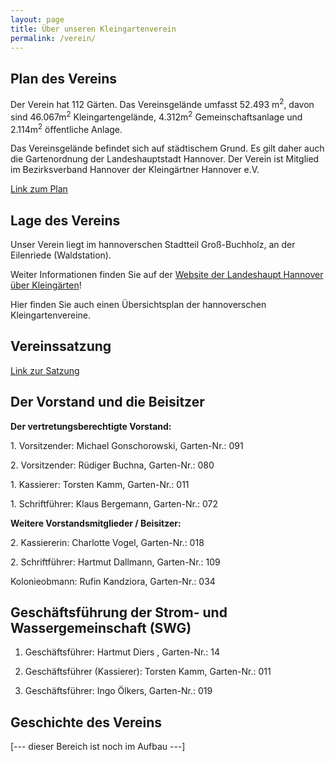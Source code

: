 ```yaml
---
layout: page
title: Über unseren Kleingartenverein
permalink: /verein/
---
```


## Plan des Vereins

Der Verein hat 112 Gärten. Das Vereinsgelände umfasst 52.493 m<sup>2</sup>, davon sind 46.067m<sup>2</sup> Kleingartengelände, 4.312m<sup>2</sup> Gemeinschaftsanlage und 2.114m<sup>2</sup> öffentliche Anlage.

Das Vereinsgelände befindet sich auf städtischem Grund. Es gilt daher auch die Gartenordnung der Landeshauptstadt Hannover. Der Verein ist Mitglied im Bezirksverband Hannover der Kleingärtner Hannover e.V.

[Link zum Plan](https://www.kgv-waldfrieden-hannover.de/fileadmin/Dokumente/Plan_2002__Konvertiert_.pdf)

## Lage des Vereins

Unser Verein liegt im hannoverschen Stadtteil Groß-Buchholz, an der Eilenriede (Waldstation).

Weiter Informationen finden Sie auf der [Website der Landeshaupt Hannover über Kleingärten](https://www.hannover.de/Kultur-Freizeit/Naherholung/G%C3%A4rten-genie%C3%9Fen/Kleing%C3%A4rten)!

Hier finden Sie auch einen Übersichtsplan der hannoverschen Kleingartenvereine.

## Vereinssatzung

[Link zur Satzung](https://www.kgv-waldfrieden-hannover.de/fileadmin/Dokumente/Satzung001.pdf)

## Der Vorstand und die Beisitzer

**Der vertretungsberechtigte Vorstand:**

1\. Vorsitzender: Michael Gonschorowski, Garten-Nr.: 091

2\. Vorsitzender: Rüdiger Buchna, Garten-Nr.: 080

1\. Kassierer: Torsten Kamm, Garten-Nr.: 011

1\. Schriftführer: Klaus Bergemann, Garten-Nr.: 072

**Weitere Vorstandsmitglieder / Beisitzer:**

2\. Kassiererin: Charlotte Vogel, Garten-Nr.: 018

2\. Schriftführer: Hartmut Dallmann, Garten-Nr.: 109

Kolonieobmann: Rufin Kandziora, Garten-Nr.: 034

## Geschäftsführung der Strom- und Wassergemeinschaft (SWG)

1. Geschäftsführer: Hartmut Diers , Garten-Nr.: 14

2. Geschäftsführer (Kassierer): Torsten Kamm, Garten-Nr.: 011

3. Geschäftsführer: Ingo Ölkers, Garten-Nr.: 019

## Geschichte des Vereins

[--- dieser Bereich ist noch im Aufbau ---]
